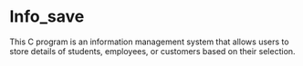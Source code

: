 # Info_save
 This C program is an information management system that allows users to store details of students, employees, or customers based on their selection.

